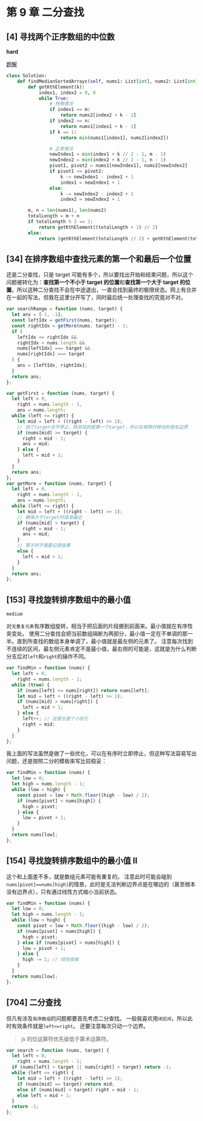 # 第 9 章 二分查找

## [4] 寻找两个正序数组的中位数

**hard**

[题解](https://leetcode-cn.com/problems/median-of-two-sorted-arrays/solution/xun-zhao-liang-ge-you-xu-shu-zu-de-zhong-wei-s-114/)

```py
class Solution:
    def findMedianSortedArrays(self, nums1: List[int], nums2: List[int]) -> float:
        def getKthElement(k):
            index1, index2 = 0, 0
            while True:
                # 特殊情况
                if index1 == m:
                    return nums2[index2 + k - 1]
                if index2 == n:
                    return nums1[index1 + k - 1]
                if k == 1:
                    return min(nums1[index1], nums2[index2])

                # 正常情况
                newIndex1 = min(index1 + k // 2 - 1, m - 1)
                newIndex2 = min(index2 + k // 2 - 1, n - 1)
                pivot1, pivot2 = nums1[newIndex1], nums2[newIndex2]
                if pivot1 <= pivot2:
                    k -= newIndex1 - index1 + 1
                    index1 = newIndex1 + 1
                else:
                    k -= newIndex2 - index2 + 1
                    index2 = newIndex2 + 1

        m, n = len(nums1), len(nums2)
        totalLength = m + n
        if totalLength % 2 == 1:
            return getKthElement((totalLength + 1) // 2)
        else:
            return (getKthElement(totalLength // 2) + getKthElement(totalLength // 2 + 1)) / 2
```

## [34] 在排序数组中查找元素的第一个和最后一个位置

还是二分查找，只是 target 可能有多个，所以要找出开始和结束问题，所以这个问题被转化为：**查找第一个不小于 target 的位置**和**查找第一个大于 target 的位置**。所以这种二分查找不会在中途退出，一直会找到最终的极限状态。网上有合并在一起的写法，但我在这里分开写了，同时最后统一处理查找的究竟对不对。

```js
var searchRange = function (nums, target) {
  let ans = [-1, -1];
  const leftIdx = getFirst(nums, target);
  const rightIdx = getMore(nums, target) - 1;
  if (
    leftIdx <= rightIdx &&
    rightIdx < nums.length &&
    nums[leftIdx] === target &&
    nums[rightIdx] === target
  ) {
    ans = [leftIdx, rightIdx];
  }
  return ans;
};

var getFirst = function (nums, target) {
  let left = 0,
    right = nums.length - 1,
    ans = nums.length;
  while (left <= right) {
    let mid = left + ((right - left) >> 1);
    // 找个target也不停止，除非找的是第一个target，所以在相等时移动的是右边界
    if (nums[mid] >= target) {
      right = mid - 1;
      ans = mid;
    } else {
      left = mid + 1;
    }
  }
  return ans;
};
var getMore = function (nums, target) {
  let left = 0,
    right = nums.length - 1,
    ans = nums.length;
  while (left <= right) {
    let mid = left + ((right - left) >> 1);
    // 确保大于target时逐渐逼近
    if (nums[mid] > target) {
      right = mid - 1;
      ans = mid;
    }
    // 等于时不需要记录结果
    else {
      left = mid + 1;
    }
  }
  return ans;
};
```

## [153] 寻找旋转排序数组中的最小值

`medium`

对`无重复元素`有序数组旋转，相当于把后面的片段挪到前面来。最小值就在有序性突变处。
使用二分查找会把当前数组隔断为两部分，最小值一定在不单调的那一半。直到所查找的数组本身单调了，最小值就是最左侧的元素了。
注意每次找到不连续的区间，最左侧元素肯定不是最小值，最右侧的可能是，这就是为什么判断分支后对`left`和`right`的操作不同。

```js
var findMin = function (nums) {
  let left = 0,
    right = nums.length - 1;
  while (true) {
    if (nums[left] <= nums[right]) return nums[left];
    let mid = left + ((right - left) >> 1);
    if (nums[mid] > nums[right]) {
      left = mid + 1;
    } else {
      left++; // 这里也是个小优化
      right = mid;
    }
  }
};
```

我上面的写法虽然是做了一些优化，可以在有序时立即停止，但这种写法容易写出问题，还是按照二分的模板来写比较稳妥：

```js
var findMin = function (nums) {
  let low = 0;
  let high = nums.length - 1;
  while (low < high) {
    const pivot = low + Math.floor((high - low) / 2);
    if (nums[pivot] < nums[high]) {
      high = pivot;
    } else {
      low = pivot + 1;
    }
  }
  return nums[low];
};
```

## [154] 寻找旋转排序数组中的最小值 II

这个和上面差不多，就是数组元素可能有重复的。
注意此时可能会碰到`nums[pivot]==nums[high]`的情景，此时是无法判断边界点是在哪边的（甚至根本没有边界点），只有通过线性方式缩小当前状态。

```js
var findMin = function (nums) {
  let low = 0;
  let high = nums.length - 1;
  while (low < high) {
    const pivot = low + Math.floor((high - low) / 2);
    if (nums[pivot] < nums[high]) {
      high = pivot;
    } else if (nums[pivot] > nums[high]) {
      low = pivot + 1;
    } else {
      high -= 1; // 线性收缩
    }
  }
  return nums[low];
};
```

## [704] 二分查找

但凡有涉及`有序数组`的问题都要首先考虑二分查找。
一般我喜欢用`闭区间`，所以此时有效条件就是`left<=right`。
还要注意每次只动一个边界。

> js 的位运算符优先级低于算术运算符。

```js
var search = function (nums, target) {
  let left = 0,
    right = nums.length - 1;
  if (nums[left] > target || nums[right] < target) return -1;
  while (left <= right) {
    let mid = left + ((right - left) >> 1);
    if (nums[mid] == target) return mid;
    else if (nums[mid] > target) right = mid - 1;
    else left = mid + 1;
  }
  return -1;
};
```
